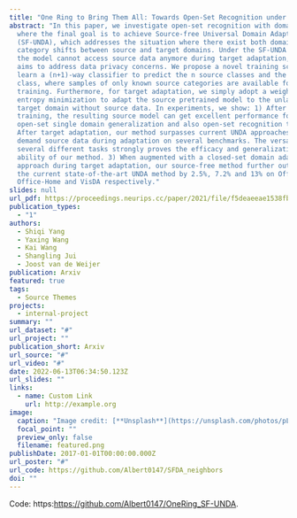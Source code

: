 ```yaml
---
title: "One Ring to Bring Them All: Towards Open-Set Recognition under Domain Shift"
abstract: "In this paper, we investigate open-set recognition with domain shift,
  where the final goal is to achieve Source-free Universal Domain Adaptation
  (SF-UNDA), which addresses the situation where there exist both domain and
  category shifts between source and target domains. Under the SF-UNDA setting,
  the model cannot access source data anymore during target adaptation, which
  aims to address data privacy concerns. We propose a novel training scheme to
  learn a (n+1)-way classifier to predict the n source classes and the unknown
  class, where samples of only known source categories are available for
  training. Furthermore, for target adaptation, we simply adopt a weighted
  entropy minimization to adapt the source pretrained model to the unlabeled
  target domain without source data. In experiments, we show: 1) After source
  training, the resulting source model can get excellent performance for
  open-set single domain generalization and also open-set recognition tasks; 2)
  After target adaptation, our method surpasses current UNDA approaches which
  demand source data during adaptation on several benchmarks. The versatility to
  several different tasks strongly proves the efficacy and generalization
  ability of our method. 3) When augmented with a closed-set domain adaptation
  approach during target adaptation, our source-free method further outperforms
  the current state-of-the-art UNDA method by 2.5%, 7.2% and 13% on Office-31,
  Office-Home and VisDA respectively."
slides: null
url_pdf: https://proceedings.neurips.cc/paper/2021/file/f5deaeeae1538fb6c45901d524ee2f98-Paper.pdf
publication_types:
  - "1"
authors:
  - Shiqi Yang
  - Yaxing Wang
  - Kai Wang
  - Shangling Jui
  - Joost van de Weijer
publication: Arxiv
featured: true
tags:
  - Source Themes
projects:
  - internal-project
summary: ""
url_dataset: "#"
url_project: ""
publication_short: Arxiv
url_source: "#"
url_video: "#"
date: 2022-06-13T06:34:50.123Z
url_slides: ""
links:
  - name: Custom Link
    url: http://example.org
image:
  caption: "Image credit: [**Unsplash**](https://unsplash.com/photos/pLCdAaMFLTE)"
  focal_point: ""
  preview_only: false
  filename: featured.png
publishDate: 2017-01-01T00:00:00.000Z
url_poster: "#"
url_code: https://github.com/Albert0147/SFDA_neighbors
doi: ""
---
```

Code: https:<https://github.com/Albert0147/OneRing_SF-UNDA>[](https://github.com/Albert0147/AaD_SFDA)[](https://github.com/Albert0147/SFDA_neighbors).
